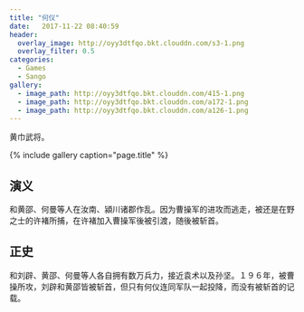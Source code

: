 ```yaml
---
title: "何仪"
date:   2017-11-22 08:40:59
header:
  overlay_image: http://oyy3dtfqo.bkt.clouddn.com/s3-1.png
  overlay_filter: 0.5
categories:
  - Games
  - Sango
gallery:
  - image_path: http://oyy3dtfqo.bkt.clouddn.com/415-1.png
  - image_path: http://oyy3dtfqo.bkt.clouddn.com/a172-1.png
  - image_path: http://oyy3dtfqo.bkt.clouddn.com/a126-1.png
---
```


黄巾武将。

{% include gallery caption="page.title" %}

## 演义

和黄邵、何曼等人在汝南、潁川诸郡作乱。因为曹操军的进攻而逃走，被还是在野之士的许褚所捕，在许褚加入曹操军後被引渡，随後被斩首。

## 正史

和刘辟、黄邵、何曼等人各自拥有数万兵力，接近袁术以及孙坚。１９６年，被曹操所攻，刘辟和黄邵皆被斩首，但只有何仪连同军队一起投降，而没有被斩首的记载。